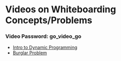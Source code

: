 # Videos on Whiteboarding Concepts/Problems

### Video Password: go_video_go

* [Intro to Dynamic Programming][intro to dp]
* [Burglar Problem][burglar problem] 



[intro to dp]: https://vimeo.com/251363058
[burglar problem]: https://vimeo.com/255637214
